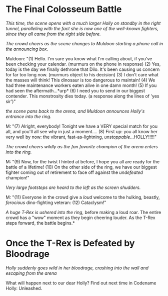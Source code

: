 # The Final Colosseum Battle

*This time, the scene opens with a much larger Holly on standby in the right tunnel, paralleling with the fact she is now one of the well-known fighters, since they all came from the right side before.*

*The crowd cheers as the scene changes to Muldoon starting a phone call in the announcing box.*

Muldoon: "(1) Hello. I'm sure you know what I'm calling about, if you've been checking your calendar. (murmurs on the phone in response) 
(2) Yes, today is the day we finally dethrone that Dilo. It's been causing us concern for far too long now. (murmurs object to his decision)
(3) I don't care what the masses will think! This dinosaur is too dangerous to maintain!
(4) We had three maintenance workers eaten alive in one damn month!
(5) If you had seen the aftermath...\*urp*
(6) I need you to send in our biggest contender. This monstrosity dies today. (a response along the lines of 'yes sir')"

*the scene pans back to the arena, and Muldoon announces Holly's entrance into the ring.*

M: "(7) Alright, everybody! Tonight we have a VERY special match for you all, and you'll all see why in just a moment....
(8) First up: you all know her very well by now: the vibrant, fast-as-lightning, *unstoppable*…HOLLY!!!!!"

*The crowd cheers wildly as the fan favorite champion of the arena enters into the ring.*

M: "(9) Now, for the twist I hinted at before, I hope you all are ready for the battle of a lifetime!
(10) On the other side of the ring, we have our biggest fighter coming out of retirement to face off against the *undefeated* champion!"

*Very large footsteps are heard to the left as the screen shudders.*

M: "(11) Everyone in the crowd give a *loud* welcome to the hulking, beastly, *ferocious* dino-fighting veteran:
(12) Cataclysm!"

*A huge T-Rex is ushered into the ring*, before making a loud roar. The entire crowd has a "wow" moment as they begin cheering louder. As the T-Rex steps forward, the battle begins.*


# Once the T-Rex is Defeated by Bloodrage

*Holly suddenly goes wild in her bloodrage, crashing into the wall and escaping from the arena*

What will happen next to our dear Holly? Find out next time in Codename Holly: Unleashed.